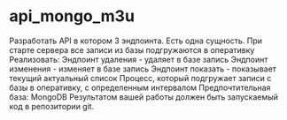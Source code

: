 # api_mongo_m3u
Разработать API в котором 3 эндпоинта.
Есть одна сущность.
При старте сервера все записи из базы подгружаются в оперативку
Реализовать:
  Эндпоинт удаления - удаляет в базе запись
  Эндпоинт изменения - изменяет в базе запись
  Эндпоинт показать - показывает текущий актуальный список
Процесс, который подгружает записи с базы в оперативку, с определенным интервалом
Предпочтительная база: MongoDB
Результатом вашей работы должен быть запускаемый код в репозитории git.
